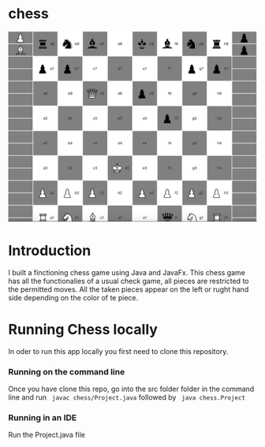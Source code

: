 # chess
![alt text](https://github.com/Alawode/chess/blob/master/src/chess/images/display.png)

# Introduction 

  I built a finctioning chess game using Java and JavaFx. This chess game has all the functionalies of a usual check game,
all pieces are restricted to the permitted moves. All the taken pieces appear on the left or rught hand side depending on
the color of te piece.

# Running Chess locally
  In oder to run this app locally you first need to clone this repository. 
  
### Running on the command line
  Once you have clone this repo, go into the src folder folder in the command line and  run ``` javac chess/Project.java``` followed by ``` java chess.Project```
  
### Running in an IDE
  Run the Project.java file
  
